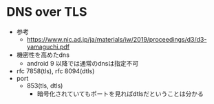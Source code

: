 # DNS over TLS

* 参考
  * https://www.nic.ad.jp/ja/materials/iw/2019/proceedings/d3/d3-yamaguchi.pdf
* 機密性を高めたdns
  * android 9 以降では通常のdnsは指定不可
* rfc 7858(tls), rfc 8094(dtls)
* port
  * 853(tls, dtls)
    * 暗号化されていてもポートを見ればdtlsだということは分かる
